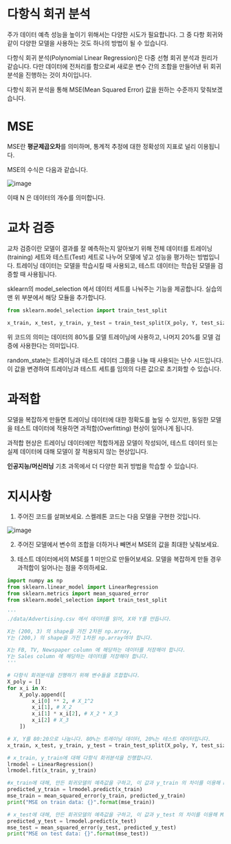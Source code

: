 # 다항식 회귀 분석
주가 데이터 예측 성능을 높이기 위해서는 다양한 시도가 필요합니다. 그 중 다항 회귀와 같이 다양한 모델을 사용하는 것도 하나의 방법이 될 수 있습니다.

다항식 회귀 분석(Polynomial Linear Regression)은 다중 선형 회귀 분석과 원리가 같습니다. 다만 데이터에 전처리를 함으로써 새로운 변수 간의 조합을 만들어낸 뒤 회귀 분석을 진행하는 것이 차이입니다.

다항식 회귀 분석을 통해 MSE(Mean Squared Error) 값을 원하는 수준까지 맞춰보겠습니다.


# MSE
MSE란 **평균제곱오차**를 의미하며, 통계적 추정에 대한 정확성의 지표로 널리 이용됩니다.

MSE의 수식은 다음과 같습니다.

![image](https://user-images.githubusercontent.com/110414297/187682022-471bce44-ecfc-4db9-a422-70ad50c19f4e.png)
 

이때 N 은 데이터의 개수를 의미합니다.

# 교차 검증
교차 검증이란 모델이 결과를 잘 예측하는지 알아보기 위해 전체 데이터를 트레이닝(training) 세트와 테스트(Test) 세트로 나누어 모델에 넣고 성능을 평가하는 방법입니다. 트레이닝 데이터는 모델을 학습시킬 때 사용되고, 테스트 데이터는 학습된 모델을 검증할 때 사용됩니다.

sklearn의 model_selection 에서 데이터 세트를 나눠주는 기능을 제공합니다. 실습의 맨 위 부분에서 해당 모듈을 추가합니다.

```python
from sklearn.model_selection import train_test_split
```
```python
x_train, x_test, y_train, y_test = train_test_split(X_poly, Y, test_size=0.2, random_state=0)
```
위 코드의 의미는 데이터의 80%를 모델 트레이닝에 사용하고, 나머지 20%를 모델 검증에 사용한다는 의미입니다.

random_state는 트레이닝과 테스트 데이터 그룹을 나눌 때 사용되는 난수 시드입니다. 이 값을 변경하여 트레이닝과 테스트 세트를 임의의 다른 값으로 초기화할 수 있습니다.

# 과적합
모델을 복잡하게 만들면 트레이닝 데이터에 대한 정확도를 높일 수 있지만, 동일한 모델을 테스트 데이터에 적용하면 과적합(Overfitting) 현상이 일어나게 됩니다.

과적합 현상은 트레이닝 데이터에만 적합하게끔 모델이 작성되어, 테스트 데이터 또는 실제 데이터에 대해 모델이 잘 적용되지 않는 현상입니다.

**인공지능/머신러닝** 기초 과목에서 더 다양한 회귀 방법을 학습할 수 있습니다.

# 지시사항
1. 주어진 코드를 살펴보세요. 스켈레톤 코드는 다음 모델을 구현한 것입니다.

![image](https://user-images.githubusercontent.com/110414297/187682478-240cf2d7-551f-48cf-b190-2ed96a57ffd1.png)

2. 주어진 모델에서 변수의 조합을 더하거나 빼면서 MSE의 값을 최대한 낮춰보세요.

3. 테스트 데이터에서의 MSE를 1 미만으로 만들어보세요. 모델을 복잡하게 만들 경우 과적합이 일어나는 점을 주의하세요.


```python
import numpy as np
from sklearn.linear_model import LinearRegression
from sklearn.metrics import mean_squared_error
from sklearn.model_selection import train_test_split

'''
./data/Advertising.csv 에서 데이터를 읽어, X와 Y를 만듭니다.

X는 (200, 3) 의 shape을 가진 2차원 np.array,
Y는 (200,) 의 shape을 가진 1차원 np.array여야 합니다.

X는 FB, TV, Newspaper column 에 해당하는 데이터를 저장해야 합니다.
Y는 Sales column 에 해당하는 데이터를 저장해야 합니다.
'''

# 다항식 회귀분석을 진행하기 위해 변수들을 조합합니다.
X_poly = []
for x_i in X:
    X_poly.append([
        x_i[0] ** 2, # X_1^2
        x_i[1], # X_2
        x_i[1] * x_i[2], # X_2 * X_3
        x_i[2] # X_3
    ])

# X, Y를 80:20으로 나눕니다. 80%는 트레이닝 데이터, 20%는 테스트 데이터입니다.
x_train, x_test, y_train, y_test = train_test_split(X_poly, Y, test_size=0.2, random_state=0)

# x_train, y_train에 대해 다항식 회귀분석을 진행합니다.
lrmodel = LinearRegression()
lrmodel.fit(x_train, y_train)

#x_train에 대해, 만든 회귀모델의 예측값을 구하고, 이 값과 y_train 의 차이를 이용해 MSE를 구합니다.
predicted_y_train = lrmodel.predict(x_train)
mse_train = mean_squared_error(y_train, predicted_y_train)
print("MSE on train data: {}".format(mse_train))

# x_test에 대해, 만든 회귀모델의 예측값을 구하고, 이 값과 y_test 의 차이를 이용해 MSE를 구합니다. 이 값이 1 미만이 되도록 모델을 구성해 봅니다.
predicted_y_test = lrmodel.predict(x_test)
mse_test = mean_squared_error(y_test, predicted_y_test)
print("MSE on test data: {}".format(mse_test))
```
